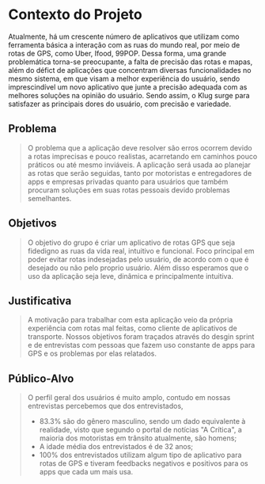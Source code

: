 # Contexto do Projeto
Atualmente, há um crescente número de aplicativos que utilizam como ferramenta básica a interação com as ruas do mundo real, por meio de rotas de GPS, como Uber, Ifood, 99POP. Dessa forma, uma grande problemática torna-se preocupante, a falta de precisão das rotas e mapas, além do défict de aplicações que concentram diversas funcionalidades no mesmo sistema, em que visam a melhor experiência do usuário, sendo imprescindível um novo aplicativo que junte a precisão adequada com as melhores soluções na opinião do usuário. Sendo assim, o Klug surge para satisfazer as principais dores do usuário, com precisão e variedade.
## Problema
> O problema que a aplicação deve resolver são erros ocorrem devido a rotas imprecisas e pouco realistas, acarretando em caminhos pouco práticos ou até mesmo inviáveis.
> A aplicação será usada ao planejar as rotas que serão seguidas, tanto por motoristas e entregadores de apps e empresas privadas quanto para usuários que também
> procuram soluções em suas rotas pessoais devido problemas semelhantes.

## Objetivos
>O objetivo do grupo é criar um aplicativo de rotas GPS que seja  fidedigno as ruas da vida real, intuitivo e funcional.
>Foco principal em poder evitar rotas indesejadas pelo usuário, de acordo com o que é desejado ou não pelo proprio usuário.
>Além disso esperamos que o uso da aplicação seja leve, dinâmica e principalmente intuitiva.
>
## Justificativa

> A motivação para trabalhar com esta aplicação veio da própria experiência com rotas mal feitas, como cliente de aplicativos de transporte.
> Nossos objetivos foram traçados  através do desgin sprint e de entrevistas com pessoas que fazem uso constante de apps para GPS e os problemas por elas
> relatados.
## Público-Alvo

> O perfil geral dos usuários é muito amplo, contudo em nossas entrevistas percebemos que dos entrevistados,
> - 83.3% são do gênero masculino, sendo um dado equivalente à realidade, visto que segundo o portal de notícias "A Crítica", a maioria dos motoristas em trânsito atualmente, são homens;
> - A idade média dos entrevistados é de 32 anos;
> - 100% dos entrevistados utilizam algum tipo de aplicativo para rotas de GPS e tiveram feedbacks negativos e positivos para os apps que cada um mais usa.
> 

